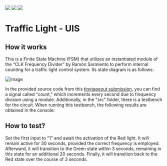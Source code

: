 ![](../../workflows/gds/badge.svg) ![](../../workflows/docs/badge.svg) ![](../../workflows/wokwi_test/badge.svg)

# Traffic Light - UIS

## How it works

This is a Finite State Machine (FSM) that utilizes an instantiated module of the “CLK
Frequency Divider” by Ramón Sarmiento to perform internal counting for a traffic light
control system. Its state diagram is as follows:

![image](https://github.com/Gior-gio/tt04-submission-TrafficLight/assets/68038923/7c1f6fd9-e620-4884-8589-ee59f7ba9be5)

In the provided source code from this 
[tinytapeout submission](https://github.com/RamonSsc/tt04-submission-Vfreq), 
you can find a signal called "count," which increments every second due to frequency division using a module. 
Additionally, in the "src" folder, there is a testbench for the circuit. When running this testbench, 
the following results are obtained in the console:

## How to test?

Set the first input to “1” and await the activation of the Red light. It will remain active
for 30 seconds, provided the correct frequency is employed. Afterward, it will transition
to the Green state within 3 seconds, remaining in this state for an additional 20 seconds.
Finally, it will transition back to the Red state over the course of 3 seconds.
